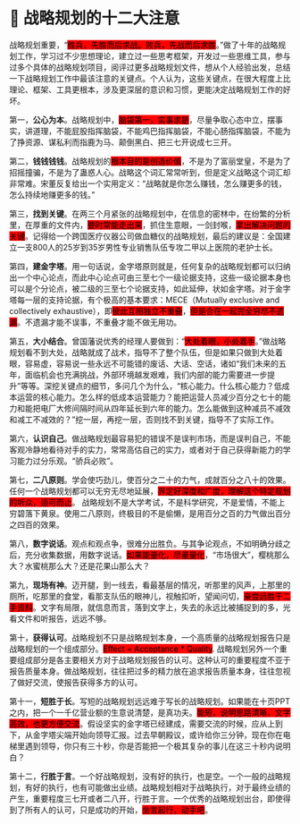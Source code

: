 # 🏈 战略规划的十二大注意

战略规划重要，“<mark style="background-color:red;">胜兵，先胜而后求战。败兵，先战而后求胜</mark>。”做了十年的战略规划工作，学习过不少思想理论，建立过一些思考框架，开发过一些思维工具，参与过多个具体的战略规划项目，阅评过更多战略规划文件，想从个人经验出发，总结一下战略规划工作中最该注意的关键点。个人认为，这些关键点，在很大程度上比理论、框架、工具更根本，涉及更深层的意识和习惯，更能决定战略规划工作的好坏。

第一，**公心为本**。战略规划中，<mark style="background-color:red;">脑袋第一，实事求是</mark>，尽量争取心态中立，摆事实，讲道理，不能屁股指挥脑袋，不能鸡巴指挥脑袋，不能心肠指挥脑袋，不能为了挣资源、谋私利而指鹿为马、颠倒黑白、把三七开说成七三开。

第二，**钱钱钱钱**。战略规划的<mark style="background-color:red;">根本目的是创造价值</mark>，不是为了富丽堂皇，不是为了招摇撞骗，不是为了蛊惑人心。战略这个词汇常常听到，但是定义战略这个词汇却非常难。宋董反复给出一个实用定义：“战略就是你怎么赚钱，怎么赚更多的钱，怎么持续地赚更多的钱。”

第三，**找到关键**。在两三个月紧张的战略规划中，在信息的密林中，在纷繁的分析里，在厚重的文件内，<mark style="background-color:red;">要时常能走出来</mark>，抓住生意眼，一剑封喉，<mark style="background-color:red;">拿出解决问题的关键</mark>。记得给一个跨国医疗仪器公司做血糖仪的战略规划，最后的建议是：全国建立一支800人的25岁到35岁男性专业销售队伍专攻二甲以上医院的老护士长。

第四，**建金字塔**。用一句话说，金字塔原则就是，任何复杂的战略规划都可以归纳出一个中心论点，而此中心论点可由三至七个一级论据支持，这些一级论据本身也可以是个分论点，被二级的三至七个论据支持，如此延伸，状如金字塔。对于金字塔每一层的支持论据，有个极高的基本要求：MECE（Mutually exclusive and collectively exhaustive），即<mark style="background-color:red;">彼此互相独立不重叠</mark>，<mark style="background-color:red;">但是合在一起完全穷尽不遗漏</mark>。不遗漏才能不误事，不重叠才能不做无用功。

第五，**大小结合**。曾国藩说优秀的经理人要做到：“<mark style="background-color:red;">大处着眼，小处着手</mark>。”做战略规划看不到大处，战略就成了战术，指导不了整个队伍，但是如果只做到大处着眼，容易虚，容易说一些永远不可能错的废话、大话、空话，诸如“我们未来的五年，面临机会也充满挑战，外部环境越发艰难，我们内部的能力需要进一步提升”等等。深挖关键点的细节，多问几个为什么，“核心能力。什么核心能力？低成本运营的核心能力。怎么样的低成本运营能力？能把运营人员减少百分之七十的能力和能把电厂大修间隔时间从四年延长到六年的能力。怎么能做到这种减员不减效和减工不减效的？”挖一层，再挖一层，否则找不到关键，指导不了实际工作。

第六，**认识自己**。做战略规划最容易犯的错误不是误判市场，而是误判自己，不能客观冷静地看待对手的实力，常常高估自己的实力，或者对于自己获得新能力的学习能力过分乐观。“骄兵必败”。

第七，**二八原则**。学会使巧劲儿，使百分之二十的力气，成就百分之八十的效果。任何一个战略规划都可以无穷无尽地延展，<mark style="background-color:red;">界定好深度和广度，理解这个特定规划的听众，适可而止</mark>。 战略规划不是大学考试，不是科学研究，不是爱情，不能上穷碧落下黄泉。使用二八原则，终极目的不是偷懒，是用百分之百的力气做出百分之四百的效果。

第八，**数字说话**。观点和观点争，很难分出胜负。与其争论观点，不如明确分歧之后，充分收集数据，用数字说话。<mark style="background-color:red;">如果能量化，尽量量化</mark>，“市场很大”，樱桃那么大？水蜜桃那么大？还是花果山那么大？

第九，**现场有神**。迈开腿，到一线去，看最基层的情况，听那里的风声，上那里的厕所，吃那里的食堂，看那支队伍的眼神儿，视触扣听，望闻问切，<mark style="background-color:red;">亲尝远胜于二手资料</mark>。文字有局限，就信息而言，落到文字上，失去的永远比被捕捉到的多，光看文件和听报告，远远不够。

第十，**获得认可**。战略规划不只是战略规划本身，一个高质量的战略规划报告只是战略规划的一个组成部分。<mark style="background-color:red;">Effect = Acceptance \* Quality</mark>. 战略规划另外一个重要组成部分是各主要相关方对于战略规划报告的认可。这种认可的重要程度不亚于报告质量本身。做战略规划，往往把过多的精力放在追求报告质量本身，往往忽视了做好交流，使报告获得多方的认可。

第十一，**短胜于长**。写短的战略规划远远难于写长的战略规划。如果能在十页PPT之内，把一个一千亿营业额的生意说清楚，是真功夫。<mark style="background-color:red;">能短，说明思路清晰、文字高效，也更方便交流</mark>。假设坚实的金字塔已经建成，需要交流的时候，应从上到下，从金字塔尖端开始向领导汇报。过去早朝殿议，或许给你三分钟，现在你在电梯里遇到领导，你只有三十秒，你是否能把一个极其复杂的事儿在这三十秒内说明白？

第十二，**行胜于言**。一个好战略规划，没有好的执行，也是空。一个一般的战略规划，有好的执行，也有可能做出业绩。战略规划相对于战略执行，对于最终业绩的产生，重要程度三七开或者二八开，行胜于言。一个优秀的战略规划出台，即使得到了所有人的认可，只是成功的开始，<mark style="background-color:red;">坐言起行，动手吧</mark>。
